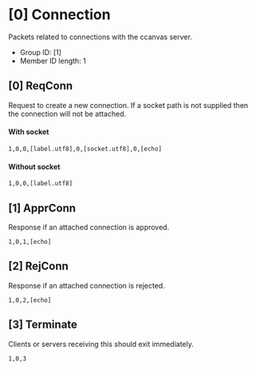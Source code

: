 # [0] Connection

Packets related to connections with the ccanvas server.

- Group ID: [1]
- Member ID length: 1

## [0] ReqConn

Request to create a new connection. If a socket path is not supplied then the connection will not be attached.

#### With socket

```
1,0,0,[label.utf8],0,[socket.utf8],0,[echo]
```

#### Without socket

```
1,0,0,[label.utf8]
```

## [1] ApprConn

Response if an attached connection is approved.

```
1,0,1,[echo]
```

## [2] RejConn

Response if an attached connection is rejected.

```
1,0,2,[echo]
```

## [3] Terminate

Clients or servers receiving this should exit immediately.

```
1,0,3
```
